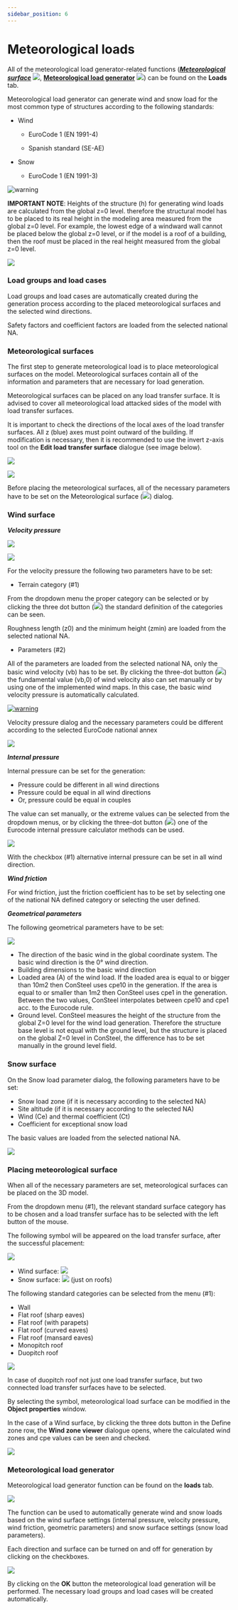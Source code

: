 ```yaml
---
sidebar_position: 6
---
```

# Meteorological loads

All of the meteorological load generator-related functions (_**[Meteorological surface](#meteorological-surfaces)**_ ![](./img/wp-content-uploads-2021-04-cmd_load_met_surf.png), **[Meteorological load generator](#meteorological-load-generator)** ![](./img/wp-content-uploads-2021-04-cmd_load_met_gen.png)) can be found on the **Loads** tab.

<!-- /wp:paragraph -->

<!-- wp:paragraph -->

Meteorological load generator can generate wind and snow load for the most common type of structures according to the following standards:

<!-- /wp:paragraph -->

<!-- wp:list -->

- Wind

  - EuroCode 1 (EN 1991-4)

  - Spanish standard (SE-AE)

- Snow

  - EuroCode 1 (EN 1991-3)

<!-- /wp:list -->

<!-- wp:image {"align":"left","id":6758,"width":88,"height":93,"sizeSlug":"large","linkDestination":"none"} -->

![warning](./img/wp-content-uploads-2021-04-warning_croc.png)

<!-- /wp:image -->

<!-- wp:paragraph -->

**IMPORTANT NOTE**: Heights of the structure (h) for generating wind loads are calculated from the global z=0 level. therefore the structural model has to be placed to its real height in the modeling area measured from the global z=0 level. For example, the lowest edge of a windward wall cannot be placed below the global z=0 level, or if the model is a roof of a building, then the roof must be placed in the real height measured from the global z=0 level.

<!-- /wp:paragraph -->

<!-- wp:image {"align":"right","id":10228,"width":301,"height":330,"sizeSlug":"full","linkDestination":"media"} -->

[![](https://consteelsoftware.com/wp-content/uploads/2021/04/6-7-1-Load-groups-and-load-cases.png)](./img/wp-content-uploads-2021-04-6-7-1-Load-groups-and-load-cases.png)

<!-- /wp:image -->

<!-- wp:heading {"level":3} -->

### Load groups and load cases

<!-- /wp:heading -->

<!-- wp:paragraph -->

Load groups and load cases are automatically created during the generation process according to the placed meteorological surfaces and the selected wind directions.

<!-- /wp:paragraph -->

<!-- wp:paragraph -->

Safety factors and coefficient factors are loaded from the selected national NA.

<!-- /wp:paragraph -->

<!-- wp:heading {"level":3} -->

### Meteorological surfaces

<!-- /wp:heading -->

<!-- wp:paragraph -->

The first step to generate meteorological load is to place meteorological surfaces on the model. Meteorological surfaces contain all of the information and parameters that are necessary for load generation.

<!-- /wp:paragraph -->

<!-- wp:paragraph -->

Meteorological surfaces can be placed on any load transfer surface. It is advised to cover all meteorological load attacked sides of the model with load transfer surfaces.

<!-- /wp:paragraph -->

<!-- wp:paragraph -->

It is important to check the directions of the local axes of the load transfer surfaces. All z (blue) axes must point outward of the building. If modification is necessary, then it is recommended to use the invert z-axis tool on the **Edit load transfer surface** dialogue (see image below).

<!-- /wp:paragraph -->

<!-- wp:image {"align":"center","id":10381,"width":825,"height":539,"sizeSlug":"full","linkDestination":"media"} -->

[![](https://consteelsoftware.com/wp-content/uploads/2021/04/6.7.2-Meteorological-surfaces.jpg)](./img/wp-content-uploads-2021-04-6.7.2-Meteorological-surfaces.jpg)

<!-- /wp:image -->

<!-- wp:image {"align":"right","id":10387,"width":329,"height":274,"sizeSlug":"full","linkDestination":"media"} -->

[![](https://consteelsoftware.com/wp-content/uploads/2021/04/6-7-2-Meteorological-surfaces-2.png)](./img/wp-content-uploads-2021-04-6-7-2-Meteorological-surfaces-2.png)

<!-- /wp:image -->

<!-- wp:paragraph -->

Before placing the meteorological surfaces, all of the necessary parameters have to be set on the Meteorological surface (![](./img/wp-content-uploads-2021-04-cmd_load_met_surf.png)) dialog.

<!-- /wp:paragraph -->

<!-- wp:spacer {"height":"12px","editorskit":{"devices":false,"desktop":true,"tablet":true,"mobile":true,"loggedin":true,"loggedout":true,"acf_visibility":"","acf_field":"","acf_condition":"","acf_value":"","migrated":false,"unit_test":false},"editorskit_typography":{"name":"","family":"","weight":""},"extUtilities":[]} -->

<!-- /wp:spacer -->

<!-- wp:heading {"level":3} -->

### Wind surface

<!-- /wp:heading -->

<!-- wp:paragraph -->

_**Velocity pressure**_

<!-- /wp:paragraph -->

<!-- wp:image {"align":"center","id":10374,"width":1010,"height":372,"sizeSlug":"full","linkDestination":"media"} -->

[![](https://consteelsoftware.com/wp-content/uploads/2021/04/6-7-2-Wind-surface-1.jpg)](./img/wp-content-uploads-2021-04-6-7-2-Wind-surface-1.jpg)

<!-- /wp:image -->

<!-- wp:image {"align":"right","id":10393,"width":354,"height":471,"sizeSlug":"full","linkDestination":"media"} -->

[![](https://consteelsoftware.com/wp-content/uploads/2021/04/6-7-2-Wind-surface2.jpg)](./img/wp-content-uploads-2021-04-6-7-2-Wind-surface2.jpg)

<!-- /wp:image -->

<!-- wp:paragraph -->

For the velocity pressure the following two parameters have to be set:

<!-- /wp:paragraph -->

<!-- wp:list -->

- Terrain category (#1)

<!-- /wp:list -->

<!-- wp:paragraph -->

From the dropdown menu the proper category can be selected or by clicking the three dot button (![](./img/wp-content-uploads-2021-04-3dots-button.png)) the standard definition of the categories can be seen.

<!-- /wp:paragraph -->

<!-- wp:paragraph -->

Roughness length (z0) and the minimum height (zmin) are loaded from the selected national NA.

<!-- /wp:paragraph -->

<!-- wp:list -->

- Parameters (#2)

<!-- /wp:list -->

<!-- wp:paragraph -->

All of the parameters are loaded from the selected national NA, only the basic wind velocity (vb) has to be set. By clicking the three-dot button (![](./img/wp-content-uploads-2021-04-3dots-button.png)) the fundamental value (vb,0) of wind velocity also can set manually or by using one of the implemented wind maps. In this case, the basic wind velocity pressure is automatically calculated.

<!-- /wp:paragraph -->

<!-- wp:image {"align":"left","id":6758,"width":82,"height":87,"sizeSlug":"full","linkDestination":"media"} -->

[![warning](https://consteelsoftware.com/wp-content/uploads/2021/04/warning_croc.png)](./img/wp-content-uploads-2021-04-warning_croc.png)

<!-- /wp:image -->

<!-- wp:paragraph -->

Velocity pressure dialog and the necessary parameters could be different according to the selected EuroCode national annex

<!-- /wp:paragraph -->

<!-- wp:spacer {"height":"17px","editorskit":{"devices":false,"desktop":true,"tablet":true,"mobile":true,"loggedin":true,"loggedout":true,"acf_visibility":"","acf_field":"","acf_condition":"","acf_value":"","migrated":false,"unit_test":false},"editorskit_typography":{"name":"","family":"","weight":""},"extUtilities":[]} -->

<!-- /wp:spacer -->

<!-- wp:image {"align":"right","id":10399,"width":257,"height":248,"sizeSlug":"full","linkDestination":"media"} -->

[![](https://consteelsoftware.com/wp-content/uploads/2021/04/6-7-2-Internal-pressure.png)](./img/wp-content-uploads-2021-04-6-7-2-Internal-pressure.png)

<!-- /wp:image -->

<!-- wp:paragraph -->

**_Internal pressure_**

<!-- /wp:paragraph -->

<!-- wp:paragraph -->

Internal pressure can be set for the generation:

<!-- /wp:paragraph -->

<!-- wp:list -->

- Pressure could be different in all wind directions
- Pressure could be equal in all wind directions
- Or, pressure could be equal in couples

<!-- /wp:list -->

<!-- wp:paragraph -->

The value can set manually, or the extreme values can be selected from the dropdown menus, or by clicking the three-dot button (![](./img/wp-content-uploads-2021-04-3dots-button.png)) one of the Eurocode internal pressure calculator methods can be used.

<!-- /wp:paragraph -->

<!-- wp:image {"align":"right","id":10405,"width":257,"height":248,"sizeSlug":"full","linkDestination":"media"} -->

[![](https://consteelsoftware.com/wp-content/uploads/2021/04/6-7-2-Wild-friction.png)](./img/wp-content-uploads-2021-04-6-7-2-Wild-friction.png)

<!-- /wp:image -->

<!-- wp:paragraph -->

With the checkbox (#1) alternative internal pressure can be set in all wind direction.

<!-- /wp:paragraph -->

<!-- wp:paragraph -->

_**Wind friction**_

<!-- /wp:paragraph -->

<!-- wp:paragraph -->

For wind friction, just the friction coefficient has to be set by selecting one of the national NA defined category or selecting the user defined.

<!-- /wp:paragraph -->

<!-- wp:paragraph -->

**_Geometrical parameters_**

<!-- /wp:paragraph -->

<!-- wp:paragraph -->

The following geometrical parameters have to be set:

<!-- /wp:paragraph -->

<!-- wp:image {"align":"right","id":10411,"width":392,"height":208,"sizeSlug":"full","linkDestination":"media"} -->

[![](https://consteelsoftware.com/wp-content/uploads/2021/04/6.7.2.1-Wintdload.png)](./img/wp-content-uploads-2021-04-6.7.2.1-Wintdload.png)

<!-- /wp:image -->

<!-- wp:list -->

- The direction of the basic wind in the global coordinate system. The basic wind direction is the 0° wind direction.
- Building dimensions to the basic wind direction
- Loaded area (A) of the wind load. If the loaded area is equal to or bigger than 10m2 then ConSteel uses cpe10 in the generation. If the area is equal to or smaller than 1m2 then ConSteel uses cpe1 in the generation. Between the two values, ConSteel interpolates between cpe10 and cpe1 acc. to the Eurocode rule.
- Ground level. ConSteel measures the height of the structure from the global Z=0 level for the wind load generation. Therefore the structure base level is not equal with the ground level, but the structure is placed on the global Z=0 level in ConSteel, the difference has to be set manually in the ground level field.

<!-- /wp:list -->

<!-- wp:heading {"level":3} -->

### Snow surface

<!-- /wp:heading -->

<!-- wp:paragraph -->

On the Snow load parameter dialog, the following parameters have to be set:

<!-- /wp:paragraph -->

<!-- wp:list -->

- Snow load zone (if it is necessary according to the selected NA)
- Site altitude (if it is necessary according to the selected NA)
- Wind (Ce) and thermal coefficient (Ct)
- Coefficient for exceptional snow load

<!-- /wp:list -->

<!-- wp:paragraph -->

The basic values are loaded from the selected national NA.

<!-- /wp:paragraph -->

<!-- wp:image {"align":"center","id":10368,"width":754,"height":317,"sizeSlug":"full","linkDestination":"media"} -->

[![](https://consteelsoftware.com/wp-content/uploads/2021/04/6-7-2-2-Snow-surface.png)](./img/wp-content-uploads-2021-04-6-7-2-2-Snow-surface.png)

<!-- /wp:image -->

<!-- wp:heading {"level":3} -->

### Placing meteorological surface

<!-- /wp:heading -->

<!-- wp:paragraph -->

When all of the necessary parameters are set, meteorological surfaces can be placed on the 3D model.

<!-- /wp:paragraph -->

<!-- wp:paragraph -->

From the dropdown menu (#1), the relevant standard surface category has to be chosen and a load transfer surface has to be selected with the left button of the mouse.

<!-- /wp:paragraph -->

<!-- wp:paragraph -->

The following symbol will be appeared on the load transfer surface, after the successful placement:

<!-- /wp:paragraph -->

<!-- wp:image {"align":"right","id":10350,"width":426,"height":354,"sizeSlug":"full","linkDestination":"media"} -->

[![](https://consteelsoftware.com/wp-content/uploads/2021/04/6-7-2-3-Placing-meteorological-surface.jpg)](./img/wp-content-uploads-2021-04-6-7-2-3-Placing-meteorological-surface.jpg)

<!-- /wp:image -->

<!-- wp:list -->

- Wind surface: ![](./img/wp-content-uploads-2021-04-symb_windsurf.png)
- Snow surface: ![](./img/wp-content-uploads-2021-04-symb_snowsurf.png) (just on roofs)

<!-- /wp:list -->

<!-- wp:paragraph -->

The following standard categories can be selected from the menu (#1):

<!-- /wp:paragraph -->

<!-- wp:list -->

- Wall
- Flat roof (sharp eaves)
- Flat roof (with parapets)
- Flat roof (curved eaves)
- Flat roof (mansard eaves)
- Monopitch roof
- Duopitch roof

<!-- /wp:list -->

<!-- wp:image {"align":"right","id":10356,"width":228,"height":180,"sizeSlug":"full","linkDestination":"media"} -->

[![](https://consteelsoftware.com/wp-content/uploads/2021/04/6-7-2-3.2-Placing-meteorological-surf.png)](./img/wp-content-uploads-2021-04-6-7-2-3.2-Placing-meteorological-surf.png)

<!-- /wp:image -->

<!-- wp:paragraph -->

In case of duopitch roof not just one load transfer surface, but two connected load transfer surfaces have to be selected.

<!-- /wp:paragraph -->

<!-- wp:paragraph -->

By selecting the symbol, meteorological load surface can be modified in the **Object properties** window.

<!-- /wp:paragraph -->

<!-- wp:paragraph -->

In the case of a Wind surface, by clicking the three dots button in the Define zone row, the **Wind zone viewer** dialogue opens, where the calculated wind zones and cpe values can be seen and checked.

<!-- /wp:paragraph -->

<!-- wp:image {"align":"center","id":10362,"width":333,"height":573,"sizeSlug":"full","linkDestination":"media"} -->

[![](https://consteelsoftware.com/wp-content/uploads/2021/04/6-7-2-3.3-Placing-meteorological-surf.png)](./img/wp-content-uploads-2021-04-6-7-2-3.3-Placing-meteorological-surf.png)

<!-- /wp:image -->

<!-- wp:heading {"level":3} -->

### Meteorological load generator

<!-- /wp:heading -->

<!-- wp:paragraph -->

Meteorological load generator function can be found on the **loads** tab.

<!-- /wp:paragraph -->

<!-- wp:image {"align":"center","id":10344,"sizeSlug":"large","linkDestination":"media"} -->

[![](https://consteelsoftware.com/wp-content/uploads/2021/04/6-7-3.1-Meteorological-load-generator.png)](./img/wp-content-uploads-2021-04-6-7-3.1-Meteorological-load-generator.png)

<!-- /wp:image -->

<!-- wp:paragraph -->

The function can be used to automatically generate wind and snow loads based on the wind surface settings (internal pressure, velocity pressure, wind friction, geometric parameters) and snow surface settings (snow load parameters).

<!-- /wp:paragraph -->

<!-- wp:paragraph -->

Each direction and surface can be turned on and off for generation by clicking on the checkboxes.

<!-- /wp:paragraph -->

<!-- wp:image {"align":"center","id":10338,"width":619,"height":395,"sizeSlug":"large","linkDestination":"media"} -->

[![](https://consteelsoftware.com/wp-content/uploads/2021/04/6-6-7-Meteorological-load-generator.png)](./img/wp-content-uploads-2021-04-6-6-7-Meteorological-load-generator.png)

<!-- /wp:image -->

<!-- wp:paragraph -->

By clicking on the **OK** button the meteorological load generation will be performed. The necessary load groups and load cases will be created automatically.

<!-- /wp:paragraph -->
